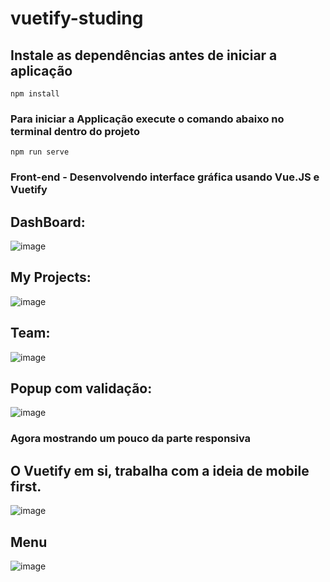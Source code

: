 # vuetify-studing

## Instale as dependências antes de iniciar a aplicação
```
npm install
```

### Para iniciar a Applicação execute o comando abaixo no terminal dentro do projeto
```
npm run serve
```
### Front-end - Desenvolvendo interface gráfica usando Vue.JS e Vuetify
## DashBoard:
![image](https://user-images.githubusercontent.com/68739172/156200169-f395a053-69cf-412f-b2e5-0b0a30dd3bb7.png)

## My Projects:
![image](https://user-images.githubusercontent.com/68739172/156200475-b396224a-c013-40c7-9bd6-b340c981842e.png)

## Team:
![image](https://user-images.githubusercontent.com/68739172/156200524-30948afe-cdab-43cb-9679-fc08dd05b1e5.png)

## Popup com validação:
![image](https://user-images.githubusercontent.com/68739172/156200624-faeeacad-9871-4238-917e-763dd320f59b.png)

### Agora mostrando um pouco da parte responsiva
## O Vuetify em si, trabalha com a ideia de mobile first.
![image](https://user-images.githubusercontent.com/68739172/156200845-606c0d00-34c2-44f3-b766-8733f85ccbe4.png)

## Menu
![image](https://user-images.githubusercontent.com/68739172/156200882-0dc4e860-7402-435d-85cd-972b3bd87f4e.png)


